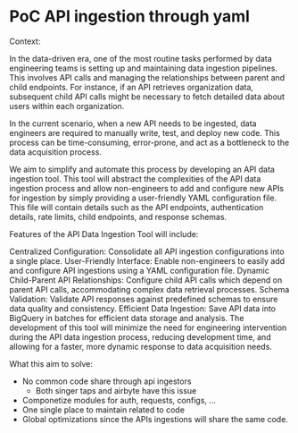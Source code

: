# PoC API ingestion through yaml


Context:


In the data-driven era, one of the most routine tasks performed by data engineering teams is setting up and maintaining data ingestion pipelines. This involves API calls and managing the relationships between parent and child endpoints. For instance, if an API retrieves organization data, subsequent child API calls might be necessary to fetch detailed data about users within each organization.

In the current scenario, when a new API needs to be ingested, data engineers are required to manually write, test, and deploy new code. This process can be time-consuming, error-prone, and act as a bottleneck to the data acquisition process.

We aim to simplify and automate this process by developing an API data ingestion tool. This tool will abstract the complexities of the API data ingestion process and allow non-engineers to add and configure new APIs for ingestion by simply providing a user-friendly YAML configuration file. This file will contain details such as the API endpoints, authentication details, rate limits, child endpoints, and response schemas.

Features of the API Data Ingestion Tool will include:

Centralized Configuration: Consolidate all API ingestion configurations into a single place.
User-Friendly Interface: Enable non-engineers to easily add and configure API ingestions using a YAML configuration file.
Dynamic Child-Parent API Relationships: Configure child API calls which depend on parent API calls, accommodating complex data retrieval processes.
Schema Validation: Validate API responses against predefined schemas to ensure data quality and consistency.
Efficient Data Ingestion: Save API data into BigQuery in batches for efficient data storage and analysis.
The development of this tool will minimize the need for engineering intervention during the API data ingestion process, reducing development time, and allowing for a faster, more dynamic response to data acquisition needs.


What this aim to solve:
- No common code share through api ingestors
    - Both singer taps and airbyte have this issue
- Componetize modules for auth, requests, configs, ...
- One single place to maintain related to code
- Global optimizations since the APIs ingestions will share the same code.